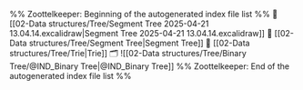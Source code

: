 %% Zoottelkeeper: Beginning of the autogenerated index file list  %%
📄 [[02-Data structures/Tree/Segment Tree 2025-04-21 13.04.14.excalidraw|Segment Tree 2025-04-21 13.04.14.excalidraw]]
📄 [[02-Data structures/Tree/Segment Tree|Segment Tree]]
📄 [[02-Data structures/Tree/Trie|Trie]]
🗂️ ![[02-Data structures/Tree/Binary Tree/@IND_Binary Tree|@IND_Binary Tree]]
%% Zoottelkeeper: End of the autogenerated index file list  %%
